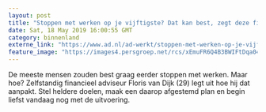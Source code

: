 ```yaml
---
layout: post
title: "Stoppen met werken op je vijftigste? Dat kan best, zegt deze financieel adviseur"
date: Sat, 18 May 2019 16:00:55 GMT
category: binnenland
externe_link: "https://www.ad.nl/ad-werkt/stoppen-met-werken-op-je-vijftigste-dat-kan-best-zegt-deze-financieel-adviseur~aae33436/"
feature_image: "https://images4.persgroep.net/rcs/xEmuFR6Q4B3BWIFtDqa04_NH81A/diocontent/146201115/_fitwidth/400/?appId=21791a8992982cd8da851550a453bd7f&quality=0.7"
---
```


De meeste mensen zouden best graag eerder stoppen met werken. Maar hoe? Zelfstandig financieel adviseur Floris van Dijk (29) legt uit hoe hij dat aanpakt. Stel heldere doelen, maak een daarop afgestemd plan en begin liefst vandaag nog met de uitvoering.
